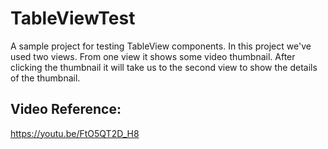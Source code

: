 # TableViewTest

A sample project for testing TableView components.
In this project we've used two views. From one view it shows some video thumbnail. After clicking the thumbnail it will take us to the second view to show the details of the thumbnail.

## Video Reference:
https://youtu.be/FtO5QT2D_H8
